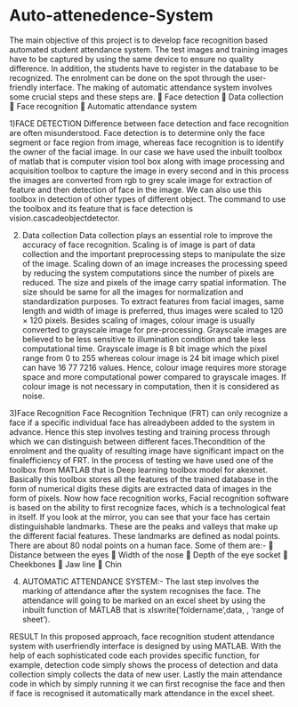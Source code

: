 # Auto-attenedence-System
The main objective of this project is to develop face recognition based 
automated student attendance system. The test images and training images 
have to be captured by using the same device to ensure no quality difference. In 
addition, the students have to register in the database to be recognized. The 
enrolment can be done on the spot through the user-friendly interface.
The making of automatic attendance system involves some crucial steps and 
these steps are.
 Face detection
 Data collection 
 Face recognition
 Automatic attendance system


1)FACE DETECTION 
Difference between face detection and face recognition are often misunderstood. 
Face detection is to determine only the face segment or face region from image, 
whereas face recognition is to identify the owner of the facial image.
In our case we have used the inbuilt toolbox of matlab that is computer vision tool 
box along with image processing and acquisition toolbox to capture the image in 
every second and in this process the images are converted from rgb to grey scale 
image for extraction of feature and then detection of face in the image. We can also 
use this toolbox in detection of other types of different object. The command to use 
the toolbox and its feature that is face detection is vision.cascadeobjectdetector.


2) Data collection 
Data collection plays an essential role to improve the accuracy of face recognition. 
Scaling is of image is part of data collection and the important preprocessing steps to 
manipulate the size of the image. Scaling down of an image increases the processing 
speed by reducing the system computations since the number of pixels are reduced. 
The size and pixels of the image carry spatial information. The size should be same 
for all the images for normalization and standardization purposes. To extract 
features from facial images, same length and width of image is preferred, thus 
images were scaled to 120 × 120 pixels.
Besides scaling of images, colour image is usually converted to grayscale image for 
pre-processing. Grayscale images are believed to be less sensitive to illumination 
condition and take less computational time. Grayscale image is 8 bit image which 
the pixel range from 0 to 255 whereas colour image is 24 bit image which pixel can 
have 16 77 7216 values. Hence, colour image requires more storage space and more 
computational power compared to grayscale images. If colour image is not necessary 
in computation, then it is considered as noise. 


3)Face Recognition
Face Recognition Technique (FRT) can only recognize a face if a specific individual face 
has alreadybeen added to the system in advance. Hence this step involves testing and 
training process through which we can distinguish between different faces.Thecondition 
of the enrolment and the quality of resulting image have significant impact on the 
finalefficiency of FRT. In the process of testing we have used one of the toolbox from 
MATLAB that is Deep learning toolbox model for akexnet. Basically this toolbox stores 
all the features of the trained database in the form of numerical digits these digits are 
extracted data of images in the form of pixels.
Now how face recognition works, Facial recognition software is based on the ability to 
first recognize faces, which is a technological feat in itself. If you look at the mirror, you 
can see that your face has certain distinguishable landmarks. These are the peaks and 
valleys that make up the different facial features.
These landmarks are defined as nodal points. There are about 80 nodal points on a 
human face. Some of them are:-
 Distance between the eyes
 Width of the nose
 Depth of the eye socket
 Cheekbones
 Jaw line 
 Chin


4) AUTOMATIC ATTENDANCE SYSTEM:-
The last step involves the marking of attendance after the system recognises the 
face. The attendance will going to be marked on an excel sheet by using the 
inbuilt function of MATLAB that is xlswrite(‘foldername’,data, , ‘range of sheet’).


RESULT
In this proposed approach, face recognition student attendance system with 
userfriendly interface is designed by using MATLAB. With the help of each 
sophisticated code each provides specific function, for example, detection code 
simply shows the process of detection and data collection simply collects the data 
of new user. Lastly the main attendance code in which by simply running it we 
can first recognise the face and then if face is recognised it automatically mark 
attendance in the excel sheet.

